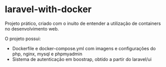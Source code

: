 # laravel-with-docker
Projeto prático, criado com o inuito de entender a utilização de containers no desenvolvimento web.

O projeto possui:
- Dockerfile e docker-compose.yml com imagens e configurações do php, nginx, mysql e phpmyadmin
- Sistema de autenticação em boostrap, obtido a partir do laravel/ui

